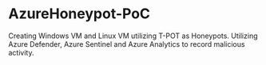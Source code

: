 # AzureHoneypot-PoC
Creating Windows VM and Linux VM utilizing T-POT as Honeypots. Utilizing Azure Defender, Azure Sentinel and Azure Analytics to record malicious activity. 
